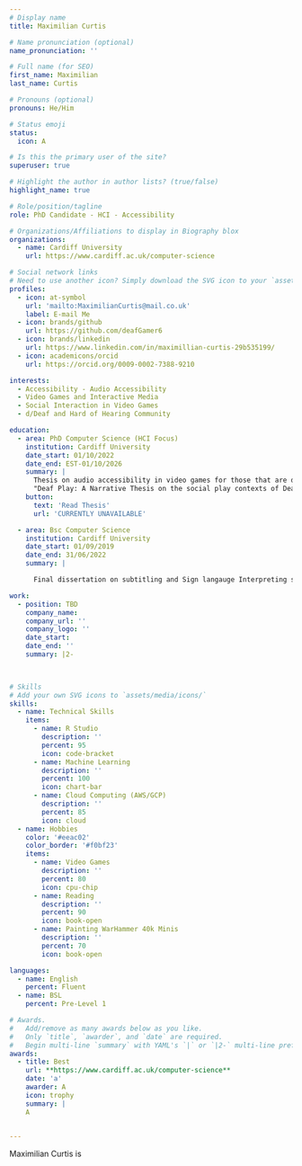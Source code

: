 ```yaml
---
# Display name
title: Maximilian Curtis

# Name pronunciation (optional)
name_pronunciation: ''

# Full name (for SEO)
first_name: Maximilian
last_name: Curtis

# Pronouns (optional)
pronouns: He/Him

# Status emoji
status:
  icon: A

# Is this the primary user of the site?
superuser: true

# Highlight the author in author lists? (true/false)
highlight_name: true

# Role/position/tagline
role: PhD Candidate - HCI - Accessibility

# Organizations/Affiliations to display in Biography blox
organizations:
  - name: Cardiff University
    url: https://www.cardiff.ac.uk/computer-science

# Social network links
# Need to use another icon? Simply download the SVG icon to your `assets/media/icons/` folder.
profiles:
  - icon: at-symbol
    url: 'mailto:MaximilianCurtis@mail.co.uk'
    label: E-mail Me
  - icon: brands/github
    url: https://github.com/deafGamer6
  - icon: brands/linkedin
    url: https://www.linkedin.com/in/maximillian-curtis-29b535199/
  - icon: academicons/orcid
    url: https://orcid.org/0009-0002-7388-9210

interests:
  - Accessibility - Audio Accessibility
  - Video Games and Interactive Media
  - Social Interaction in Video Games
  - d/Deaf and Hard of Hearing Community

education:
  - area: PhD Computer Science (HCI Focus)
    institution: Cardiff University
    date_start: 01/10/2022
    date_end: EST-01/10/2026
    summary: |
      Thesis on audio accessibility in video games for those that are d/Deaf and Hard of hearing.
      "Deaf Play: A Narrative Thesis on the social play contexts of Deaf players"
    button:
      text: 'Read Thesis'
      url: 'CURRENTLY UNAVAILABLE'

  - area: Bsc Computer Science
    institution: Cardiff University
    date_start: 01/09/2019
    date_end: 31/06/2022
    summary: |

      Final dissertation on subtitling and Sign langauge Interpreting systems for TV and Movies

work:
  - position: TBD
    company_name: 
    company_url: ''
    company_logo: ''
    date_start: 
    date_end: ''
    summary: |2-
      


# Skills
# Add your own SVG icons to `assets/media/icons/`
skills:
  - name: Technical Skills
    items:
      - name: R Studio
        description: ''
        percent: 95
        icon: code-bracket
      - name: Machine Learning
        description: ''
        percent: 100
        icon: chart-bar
      - name: Cloud Computing (AWS/GCP)
        description: ''
        percent: 85
        icon: cloud
  - name: Hobbies
    color: '#eeac02'
    color_border: '#f0bf23'
    items:
      - name: Video Games
        description: ''
        percent: 80
        icon: cpu-chip
      - name: Reading
        description: ''
        percent: 90
        icon: book-open
      - name: Painting WarHammer 40k Minis
        description: ''
        percent: 70
        icon: book-open

languages:
  - name: English
    percent: Fluent
  - name: BSL
    percent: Pre-Level 1

# Awards.
#   Add/remove as many awards below as you like.
#   Only `title`, `awarder`, and `date` are required.
#   Begin multi-line `summary` with YAML's `|` or `|2-` multi-line prefix and indent 2 spaces below.
awards:
  - title: Best
    url: **https://www.cardiff.ac.uk/computer-science**
    date: 'a'
    awarder: A
    icon: trophy
    summary: |
    A
      

---
```


Maximilian Curtis is 
